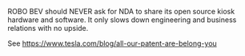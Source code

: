 ROBO BEV should NEVER ask for NDA to share its open source kiosk hardware and software. It only slows down engineering and business relations with no upside.

See https://www.tesla.com/blog/all-our-patent-are-belong-you
